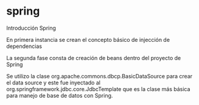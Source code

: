 # spring
Introducción Spring

En primera instancia se crean el concepto básico de injección de dependencias

La segunda fase consta de creación de beans dentro del proyecto de Spring

Se utilizo la clase org.apache.commons.dbcp.BasicDataSource para crear el data source y este fue inyectado al org.springframework.jdbc.core.JdbcTemplate
que es la clase más básica para manejo de base de datos con Spring.
